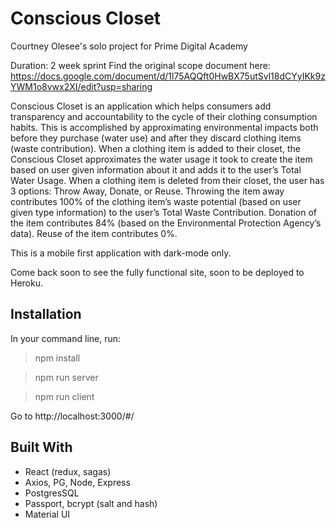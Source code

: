 # Conscious Closet
Courtney Olesee's solo project for Prime Digital Academy

Duration: 2 week sprint
Find the original scope document here: https://docs.google.com/document/d/1l75AQQft0HwBX75utSvl18dCYyIKk9zYWM1o8vwx2XI/edit?usp=sharing

Conscious Closet is an application which helps consumers add transparency and accountability to the cycle of their clothing consumption habits. This is accomplished by approximating environmental impacts both before they purchase (water use) and after they discard clothing items (waste contribution). When a clothing item is added to their closet, the Conscious Closet approximates the water usage it took to create the item based on user given information about it and adds it to the user’s Total Water Usage. When a clothing item is deleted from their closet, the user has 3 options: Throw Away, Donate, or Reuse. Throwing the item away contributes 100% of the clothing item’s waste potential (based on user given type information) to the user’s Total Waste Contribution. Donation of the item contributes 84% (based on the Environmental Protection Agency’s data). Reuse of the item contributes 0%. 

This is a mobile first application with dark-mode only.

Come back soon to see the fully functional site, soon to be deployed to Heroku. 

<!-- ## Screen Shots
A few screen shots will go here.  -->

## Installation 
In your command line, run: 
> npm install

> npm run server

> npm run client 

Go to http://localhost:3000/#/

<!-- ## Usage
Will tell viewer how to use.  -->

## Built With
- React (redux, sagas)
- Axios, PG, Node, Express
- PostgresSQL
- Passport, bcrypt (salt and hash)
- Material UI
